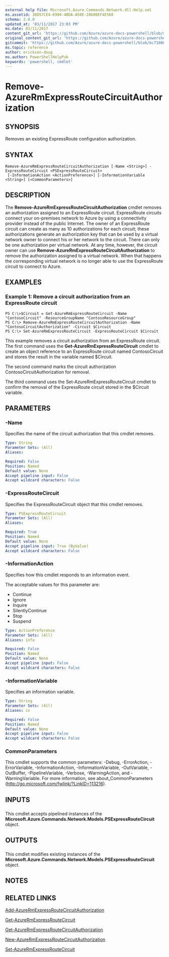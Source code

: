 ```yaml
---
external help file: Microsoft.Azure.Commands.Network.dll-Help.xml
ms.assetid: 38D57CE4-6994-4BDA-A50E-28680EF4E568
schema: 2.0.0
updated_at: '03/11/2017 23:03 PM'
ms.date: 03/11/2017
content_git_url: 'https://github.com/Azure/azure-docs-powershell/blob/master/azureps-cmdlets-docs/ResourceManager/AzureRM.Network/v3.5.0/Remove-AzureRmExpressRouteCircuitAuthorization.md'
original_content_git_url: 'https://github.com/Azure/azure-docs-powershell/blob/master/azureps-cmdlets-docs/ResourceManager/AzureRM.Network/v3.5.0/Remove-AzureRmExpressRouteCircuitAuthorization.md'
gitcommit: 'https://github.com/Azure/azure-docs-powershell/blob/bc71000aa3c7f754b95442dcc415a7324626a15c'
ms.topic: reference
author: erickson-doug
ms.author: PowerShellHelpPub
keywords: 'powershell, cmdlet'
---
```


# Remove-AzureRmExpressRouteCircuitAuthorization

## SYNOPSIS
Removes an existing ExpressRoute configuration authorization.

## SYNTAX

```
Remove-AzureRmExpressRouteCircuitAuthorization [-Name <String>] -ExpressRouteCircuit <PSExpressRouteCircuit>
 [-InformationAction <ActionPreference>] [-InformationVariable <String>] [<CommonParameters>]
```

## DESCRIPTION
The **Remove-AzureRmExpressRouteCircuitAuthorization** cmdlet removes an authorization assigned to an ExpressRoute circuit.
ExpressRoute circuits connect your on-premises network to Azure by using a connectivity provider instead of the public Internet.
The owner of an ExpressRoute circuit can create as many as 10 authorizations for each circuit; these authorizations generate an authorization key that can be used by a virtual network owner to connect his or her network to the circuit.
There can only be one authorization per virtual network.
At any time, however, the circuit owner can use **Remove-AzureRmExpressRouteCircuitAuthorization** to remove the authorization assigned to a virtual network.
When that happens the corresponding virtual network is no longer able to use the ExpressRoute circuit to connect to Azure.

## EXAMPLES

### Example 1: Remove a circuit authorization from an ExpressRoute circuit
```
PS C:\>$Circuit = Get-AzureRmExpressRouteCircuit -Name "ContosoCircuit" -ResourceGroupName "ContosoResourceGroup"
PS C:\> Remove-AzureRmExpressRouteCircuitAuthorization -Name "ContosoCircuitAuthorization" -Circuit $Circuit
PS C:\> Set-AzureRmExpressRouteCircuit -ExpressRouteCircuit $Circuit
```

This example removes a circuit authorization from an ExpressRoute circuit.
The first command uses the **Get-AzureRmExpressRouteCircuit** cmdlet to create an object reference to an ExpressRoute circuit named ContosoCircuit and stores the result in the variable named $Circuit.

The second command marks the circuit authorization ContosoCircuitAuthorization for removal.

The third command uses the Set-AzureRmExpressRouteCircuit cmdlet to confirm the removal of the ExpressRoute circuit stored in the $Circuit variable.

## PARAMETERS

### -Name
Specifies the name of the circuit authorization that this cmdlet removes.

```yaml
Type: String
Parameter Sets: (All)
Aliases: 

Required: False
Position: Named
Default value: None
Accept pipeline input: False
Accept wildcard characters: False
```

### -ExpressRouteCircuit
Specifies the ExpressRouteCircuit object that this cmdlet removes.

```yaml
Type: PSExpressRouteCircuit
Parameter Sets: (All)
Aliases: 

Required: True
Position: Named
Default value: None
Accept pipeline input: True (ByValue)
Accept wildcard characters: False
```

### -InformationAction
Specifies how this cmdlet responds to an information event.

The acceptable values for this parameter are:

- Continue
- Ignore
- Inquire
- SilentlyContinue
- Stop
- Suspend

```yaml
Type: ActionPreference
Parameter Sets: (All)
Aliases: infa

Required: False
Position: Named
Default value: None
Accept pipeline input: False
Accept wildcard characters: False
```

### -InformationVariable
Specifies an information variable.

```yaml
Type: String
Parameter Sets: (All)
Aliases: iv

Required: False
Position: Named
Default value: None
Accept pipeline input: False
Accept wildcard characters: False
```

### CommonParameters
This cmdlet supports the common parameters: -Debug, -ErrorAction, -ErrorVariable, -InformationAction, -InformationVariable, -OutVariable, -OutBuffer, -PipelineVariable, -Verbose, -WarningAction, and -WarningVariable. For more information, see about_CommonParameters (http://go.microsoft.com/fwlink/?LinkID=113216).

## INPUTS

###  
This cmdlet accepts pipelined instances of the **Microsoft.Azure.Commands.Network.Models.PSExpressRouteCircuit** object.

## OUTPUTS

###  
This cmdlet modifies existing instances of the **Microsoft.Azure.Commands.Network.Models.PSExpressRouteCircuit** object.

## NOTES

## RELATED LINKS

[Add-AzureRmExpressRouteCircuitAuthorization](./Add-AzureRmExpressRouteCircuitAuthorization.md)

[Get-AzureRmExpressRouteCircuit](./Get-AzureRmExpressRouteCircuit.md)

[Get-AzureRmExpressRouteCircuitAuthorization](./Get-AzureRmExpressRouteCircuitAuthorization.md)

[New-AzureRmExpressRouteCircuitAuthorization](./New-AzureRmExpressRouteCircuitAuthorization.md)

[Set-AzureRmExpressRouteCircuit](./Set-AzureRmExpressRouteCircuit.md)


